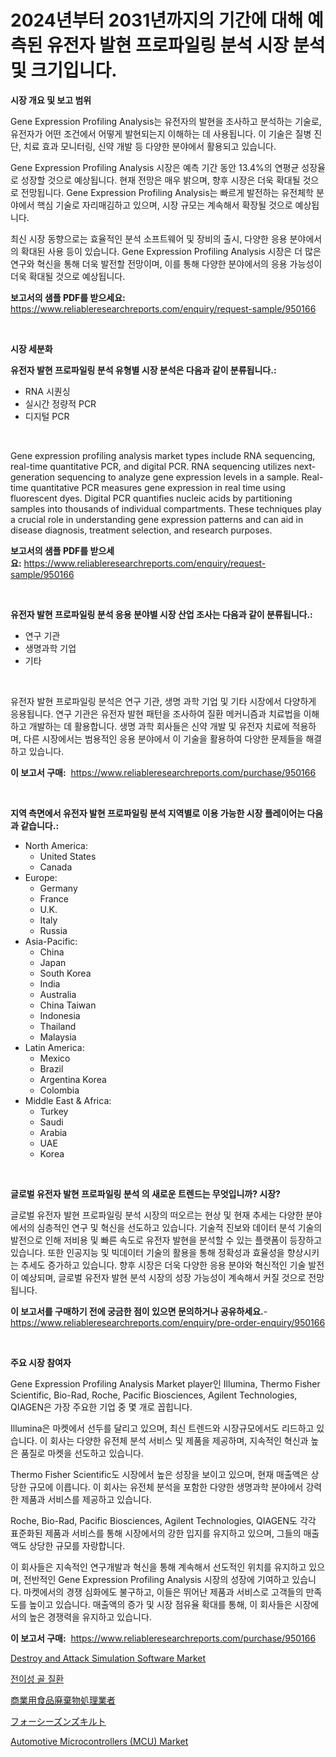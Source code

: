 <p><h1>2024년부터 2031년까지의 기간에 대해 예측된 유전자 발현 프로파일링 분석 시장 분석 및 크기입니다.</h1></p><p><strong>시장 개요 및 보고 범위</strong></p>
<p><p>Gene Expression Profiling Analysis는 유전자의 발현을 조사하고 분석하는 기술로, 유전자가 어떤 조건에서 어떻게 발현되는지 이해하는 데 사용됩니다. 이 기술은 질병 진단, 치료 효과 모니터링, 신약 개발 등 다양한 분야에서 활용되고 있습니다.</p><p>Gene Expression Profiling Analysis 시장은 예측 기간 동안 13.4%의 연평균 성장율로 성장할 것으로 예상됩니다. 현재 전망은 매우 밝으며, 향후 시장은 더욱 확대될 것으로 전망됩니다. Gene Expression Profiling Analysis는 빠르게 발전하는 유전체학 분야에서 핵심 기술로 자리매김하고 있으며, 시장 규모는 계속해서 확장될 것으로 예상됩니다.</p><p>최신 시장 동향으로는 효율적인 분석 소프트웨어 및 장비의 출시, 다양한 응용 분야에서의 확대된 사용 등이 있습니다. Gene Expression Profiling Analysis 시장은 더 많은 연구와 혁신을 통해 더욱 발전할 전망이며, 이를 통해 다양한 분야에서의 응용 가능성이 더욱 확대될 것으로 예상됩니다.</p></p>
<p><strong>보고서의 샘플 PDF를 받으세요:</strong> <a href="https://www.reliableresearchreports.com/enquiry/request-sample/950166">https://www.reliableresearchreports.com/enquiry/request-sample/950166</a></p>
<p>&nbsp;</p>
<p><strong>시장 세분화</strong></p>
<p><strong>유전자 발현 프로파일링 분석 유형별 시장 분석은 다음과 같이 분류됩니다.:</strong></p>
<p><ul><li>RNA 시퀀싱</li><li>실시간 정량적 PCR</li><li>디지털 PCR</li></ul></p>
<p>&nbsp;</p>
<p><p>Gene expression profiling analysis market types include RNA sequencing, real-time quantitative PCR, and digital PCR. RNA sequencing utilizes next-generation sequencing to analyze gene expression levels in a sample. Real-time quantitative PCR measures gene expression in real time using fluorescent dyes. Digital PCR quantifies nucleic acids by partitioning samples into thousands of individual compartments. These techniques play a crucial role in understanding gene expression patterns and can aid in disease diagnosis, treatment selection, and research purposes.</p></p>
<p><strong>보고서의 샘플 PDF를 받으세요:</strong>&nbsp;<a href="https://www.reliableresearchreports.com/enquiry/request-sample/950166">https://www.reliableresearchreports.com/enquiry/request-sample/950166</a></p>
<p>&nbsp;</p>
<p><strong> 유전자 발현 프로파일링 분석 응용 분야별 시장 산업 조사는 다음과 같이 분류됩니다.:</strong></p>
<p><ul><li>연구 기관</li><li>생명과학 기업</li><li>기타</li></ul></p>
<p>&nbsp;</p>
<p><p>유전자 발현 프로파일링 분석은 연구 기관, 생명 과학 기업 및 기타 시장에서 다양하게 응용됩니다. 연구 기관은 유전자 발현 패턴을 조사하여 질환 메커니즘과 치료법을 이해하고 개발하는 데 활용합니다. 생명 과학 회사들은 신약 개발 및 유전자 치료에 적용하며, 다른 시장에서는 범용적인 응용 분야에서 이 기술을 활용하여 다양한 문제들을 해결하고 있습니다.</p></p>
<p><strong>이 보고서 구매:</strong>&nbsp; <a href="https://www.reliableresearchreports.com/purchase/950166">https://www.reliableresearchreports.com/purchase/950166</a></p>
<p>&nbsp;</p>
<p><strong>지역 측면에서 유전자 발현 프로파일링 분석 지역별로 이용 가능한 시장 플레이어는 다음과 같습니다.:</strong></p>
<p><ul>
    <li>
        North America:
        <ul>
            <li>United States</li>
            <li>Canada</li>
        </ul>
    </li>
    <li>
        Europe:
        <ul>
            <li>Germany</li>
            <li>France</li>
            <li>U.K.</li>
            <li>Italy</li>
            <li>Russia</li>
        </ul>
    </li>
    <li>
        Asia-Pacific:
        <ul>
            <li>China</li>
            <li>Japan</li>
            <li>South Korea</li>
            <li>India</li>
            <li>Australia</li>
            <li>China Taiwan</li>
            <li>Indonesia</li>
            <li>Thailand</li>
            <li>Malaysia</li>
        </ul>
    </li>
    <li>
        Latin America:
        <ul>
            <li>Mexico</li>
            <li>Brazil</li>
            <li>Argentina Korea</li>
            <li>Colombia</li>
        </ul>
    </li>
    <li>
        Middle East & Africa:
        <ul>
            <li>Turkey</li>
            <li>Saudi</li>
            <li>Arabia</li>
            <li>UAE</li>
            <li>Korea</li>
        </ul>
    </li>
    </ul></p>
<p>&nbsp;</p>
<p><strong>글로벌 유전자 발현 프로파일링 분석 의 새로운 트렌드는 무엇입니까? 시장?</strong></p>
<p><p>글로벌 유전자 발현 프로파일링 분석 시장의 떠오르는 현상 및 현재 추세는 다양한 분야에서의 심층적인 연구 및 혁신을 선도하고 있습니다. 기술적 진보와 데이터 분석 기술의 발전으로 인해 저비용 및 빠른 속도로 유전자 발현을 분석할 수 있는 플랫폼이 등장하고 있습니다. 또한 인공지능 및 빅데이터 기술의 활용을 통해 정확성과 효율성을 향상시키는 추세도 증가하고 있습니다. 향후 시장은 더욱 다양한 응용 분야와 혁신적인 기술 발전이 예상되며, 글로벌 유전자 발현 분석 시장의 성장 가능성이 계속해서 커질 것으로 전망됩니다.</p></p>
<p><strong>이 보고서를 구매하기 전에 궁금한 점이 있으면 문의하거나 공유하세요.</strong>- <a href="https://www.reliableresearchreports.com/enquiry/pre-order-enquiry/950166">https://www.reliableresearchreports.com/enquiry/pre-order-enquiry/950166</a></p>
<p>&nbsp;</p>
<p><strong>주요 시장 참여자</strong></p>
<p><p>Gene Expression Profiling Analysis Market player인 Illumina, Thermo Fisher Scientific, Bio-Rad, Roche, Pacific Biosciences, Agilent Technologies, QIAGEN은 가장 주요한 기업 중 몇 개로 꼽힙니다. </p><p>Illumina은 마켓에서 선두를 달리고 있으며, 최신 트렌드와 시장규모에서도 리드하고 있습니다. 이 회사는 다양한 유전체 분석 서비스 및 제품을 제공하며, 지속적인 혁신과 높은 품질로 마켓을 선도하고 있습니다.</p><p>Thermo Fisher Scientific도 시장에서 높은 성장을 보이고 있으며, 현재 매출액은 상당한 규모에 이릅니다. 이 회사는 유전체 분석을 포함한 다양한 생명과학 분야에서 강력한 제품과 서비스를 제공하고 있습니다.</p><p>Roche, Bio-Rad, Pacific Biosciences, Agilent Technologies, QIAGEN도 각각 표준화된 제품과 서비스를 통해 시장에서의 강한 입지를 유지하고 있으며, 그들의 매출액도 상당한 규모를 자랑합니다.</p><p>이 회사들은 지속적인 연구개발과 혁신을 통해 계속해서 선도적인 위치를 유지하고 있으며, 전반적인 Gene Expression Profiling Analysis 시장의 성장에 기여하고 있습니다. 마켓에서의 경쟁 심화에도 불구하고, 이들은 뛰어난 제품과 서비스로 고객들의 만족도를 높이고 있습니다. 매출액의 증가 및 시장 점유율 확대를 통해, 이 회사들은 시장에서의 높은 경쟁력을 유지하고 있습니다.</p></p>
<p><strong>이 보고서 구매:</strong>&nbsp;&nbsp;<a href="https://www.reliableresearchreports.com/purchase/950166">https://www.reliableresearchreports.com/purchase/950166</a></p>
<p><p><a href="https://issuu.com/reportprime-2/docs/destroy-and-attack-simulation-software-market-size">Destroy and Attack Simulation Software Market</a></p><p><a href="https://github.com/vsap75a286l/Market-Research-Report-List-1/blob/main/67199194594.md">전이성 골 질환</a></p><p><a href="https://github.com/ppmazlotr77499/Market-Research-Report-List-1/blob/main/44480305020.md">商業用食品廃棄物処理業者</a></p><p><a href="https://github.com/joaejkdzgyljvo6/Market-Research-Report-List-1/blob/main/41830185021.md">フォーシーズンズキルト</a></p><p><a href="https://issuu.com/reportprime-2/docs/automotive-microcontrollers-mcu-market-size-2030.p">Automotive Microcontrollers (MCU) Market</a></p></p>
